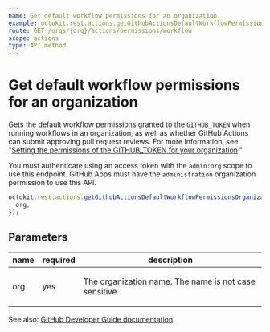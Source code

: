 ```yaml
---
name: Get default workflow permissions for an organization
example: octokit.rest.actions.getGithubActionsDefaultWorkflowPermissionsOrganization({ org })
route: GET /orgs/{org}/actions/permissions/workflow
scope: actions
type: API method
---
```


# Get default workflow permissions for an organization

Gets the default workflow permissions granted to the `GITHUB_TOKEN` when running workflows in an organization,
as well as whether GitHub Actions can submit approving pull request reviews. For more information, see
"[Setting the permissions of the GITHUB_TOKEN for your organization](https://docs.github.com/enterprise-cloud@latest//organizations/managing-organization-settings/disabling-or-limiting-github-actions-for-your-organization#setting-the-permissions-of-the-github_token-for-your-organization)."

You must authenticate using an access token with the `admin:org` scope to use this endpoint. GitHub Apps must have the `administration` organization permission to use this API.

```js
octokit.rest.actions.getGithubActionsDefaultWorkflowPermissionsOrganization({
  org,
});
```

## Parameters

<table>
  <thead>
    <tr>
      <th>name</th>
      <th>required</th>
      <th>description</th>
    </tr>
  </thead>
  <tbody>
    <tr><td>org</td><td>yes</td><td>

The organization name. The name is not case sensitive.

</td></tr>
  </tbody>
</table>

See also: [GitHub Developer Guide documentation](https://docs.github.com/enterprise-cloud@latest//rest/reference/actions#get-default-workflow-permissions).
